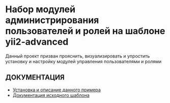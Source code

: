 Набор модулей администрирования пользователей и ролей на шаблоне yii2-advanced
===============================

Данный проект призван прояснить, визуализировать и упростить установку и настройку модулей управления пользователями и ролями

ДОКУМЕНТАЦИЯ
-------------

* [Установка и описание данного примера](docs/guide/README.md)
* [Документация исходного шаблона](https://github.com/yiisoft/yii2-app-advanced/blob/master/README.md)
